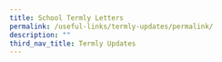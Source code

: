 ```yaml
---
title: School Termly Letters
permalink: /useful-links/termly-updates/permalink/
description: ""
third_nav_title: Termly Updates
---
```

